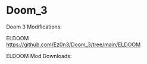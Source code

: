 # Doom_3
Doom 3 Modifications:  

ELDOOM  
https://github.com/Ez0n3/Doom_3/tree/main/ELDOOM

ELDOOM Mod Downloads:  

